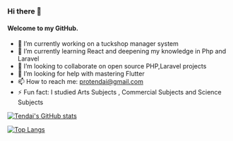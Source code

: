 ### Hi there 👋
#### Welcome to my GitHub.

- 🔭 I’m currently working on a tuckshop manager system
- 🌱 I’m currently learning React and deepening my knowledge in Php and Laravel
- 👯 I’m looking to collaborate on open source PHP,Laravel projects
- 🤔 I’m looking for help with mastering Flutter
- 📫 How to reach me: protendai@gmail.com
- ⚡ Fun fact: I studied Arts Subjects , Commercial Subjects and Science Subjects

[![Tendai's GitHub stats](https://github-readme-stats.vercel.app/api?username=protendai&theme=prussian&count_private=true&show_icons=true)](https://github.com/protendai/github-readme-stats)

[![Top Langs](https://github-readme-stats.vercel.app/api/top-langs/?username=protendai)](https://github.com/protendai/github-readme-stats)
